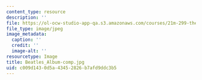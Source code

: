 ```yaml
---
content_type: resource
description: ''
file: https://ol-ocw-studio-app-qa.s3.amazonaws.com/courses/21m-299-the-beatles-fall-2017/c009d1430d5a43452826b7afd9ddc3b5_Beatles_Album-comp.jpg
file_type: image/jpeg
image_metadata:
  caption: ''
  credit: ''
  image-alt: ''
resourcetype: Image
title: Beatles_Album-comp.jpg
uid: c009d143-0d5a-4345-2826-b7afd9ddc3b5
---
```

